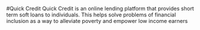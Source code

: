 #Quick Credit
Quick Credit is an online lending platform that provides short term soft loans to individuals. This
helps solve problems of financial inclusion as a way to alleviate poverty and empower low
income earners
